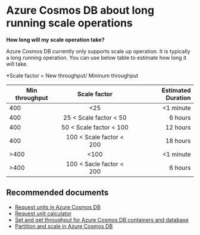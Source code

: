 <properties
	pageTitle="Azure Cosmos DB about long running scale operations"
	description="Azure Cosmos DB about long running scale operations"
	service="microsoft.documentdb"
	resource="databaseAccounts"
	authors="kennthhz"
	ms.author="haozhag, padmaa"
	selfHelpType="generic"
	supportTopicIds="32636798"
	resourceTags=""
	productPesIds="15585"
	cloudEnvironments="public"
	articleId="cosmosdb-throughput-longscaleoperation"
/>

# Azure Cosmos DB about long running scale operations

**How long will my scale operation take?**

Azure Cosmos DB currently only supports scale up operation. It is typically a long running operation. You can use below table to estimate how long it will take.

*Scale factor = New throughput/ Mininum throughput

| Min throughput        | Scale factor            | Estimated Duration  |
| --------------------- |:-----------------------:| -------------------:|
| 400                   | <25                     | <1 minute           |
| 400                   | 25 < Scale factor < 50  | 6 hours             |
| 400                   | 50 < Scale factor < 100 | 12 hours            |
| 400                   | 100 < Scale factor < 200| 18 hours            |
| >400                  | <100                    | <1 minute           |
| >400                  | 100 < Sacle factor < 200| 6 hours             |

## **Recommended documents**

* [Request units in Azure Cosmos DB](https://docs.microsoft.com/azure/cosmos-db/request-units)
* [Request unit calculator](https://www.documentdb.com/capacityplanner)
* [Set and get throughput for Azure Cosmos DB containers and database](https://docs.microsoft.com/azure/cosmos-db/set-throughput)
* [Partition and scale in Azure Cosmos DB](https://docs.microsoft.com/azure/cosmos-db/partition-data)